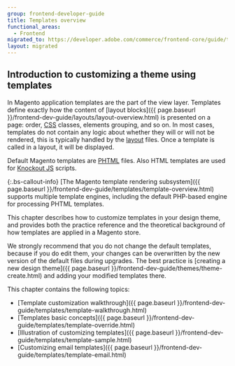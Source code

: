 ```yaml
---
group: frontend-developer-guide
title: Templates overview
functional_areas:
  - Frontend
migrated_to: https://developer.adobe.com/commerce/frontend-core/guide/templates/
layout: migrated
---
```


## Introduction to customizing a theme using templates

In Magento application templates are the part of the view layer. Templates define exactly how the content of [layout blocks]({{ page.baseurl }}/frontend-dev-guide/layouts/layout-overview.html) is presented on a page: order, [CSS](https://glossary.magento.com/css) classes, elements grouping, and so on.
In most cases, templates do not contain any logic about whether they will or will not be rendered, this is typically handled by the [layout](https://glossary.magento.com/layout) files. Once a template is called in a layout, it will be displayed.

Default Magento templates are [PHTML](https://glossary.magento.com/phtml) files. Also HTML templates are used for [Knockout JS](https://knockoutjs.com/index.html) scripts.

{:.bs-callout-info}
[The Magento template rendering subsystem]({{ page.baseurl }}/frontend-dev-guide/templates/template-overview.html) supports multiple template engines, including the default PHP-based engine for processing PHTML templates.

This chapter describes how to customize templates in your design theme, and provides both the practice reference and the theoretical background of how templates are applied in a Magento store.

We strongly recommend that you do not change the default templates, because if you do edit them, your changes can be overwritten by the new version of the default files during upgrades.
The best practice is [creating a new design theme]({{ page.baseurl }}/frontend-dev-guide/themes/theme-create.html) and adding your modified templates there.

This chapter contains the following topics:

*  [Template customization walkthrough]({{ page.baseurl }}/frontend-dev-guide/templates/template-walkthrough.html)
*  [Templates basic concepts]({{ page.baseurl }}/frontend-dev-guide/templates/template-override.html)
*  [Illustration of customizing templates]({{ page.baseurl }}/frontend-dev-guide/templates/template-sample.html)
*  [Customizing email templates]({{ page.baseurl }}/frontend-dev-guide/templates/template-email.html)
